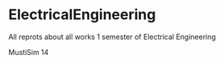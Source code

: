 # ElectricalEngineering

All reprots about all works 1 semester of Electrical Engineering

MustiSim 14
